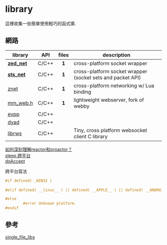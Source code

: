 # library
這裡收集一些簡單使用輕巧的函式庫.  

## 網路
| library                                                               | API |files| description
| --------------------------------------------------------------------- |:---:|:---:| -----------
|**[zed_net](https://github.com/Smilex/zed_net)**                       |C/C++|**1**| cross-platform socket wrapper
|**[sts_net](https://github.com/kieselsteini/sts)**                     |C/C++|**1**| cross-platform socket wrapper (socket sets and packet API)
|  [znet](https://github.com/starwing/znet)                             |C/C++|**1**| cross-platform networking w/ Lua binding
|  [mm_web.h](https://github.com/vurtun/mmx)                            |C/C++|**1**| lightweight webserver, fork of webby
|  [evpp](https://github.com/Qihoo360/evpp)                             |C/C++|     |
|  [dyad](https://github.com/rxi/dyad)                                  |C/C++|     |
|  [librws](https://github.com/OlehKulykov/librws)                      |C/C++|     | Tiny, cross platform websocket client C library

[如何深刻理解reactor和proactor？](https://www.zhihu.com/question/26943938)  
[sleep 跨平台](https://github.com/vurtun/mmx/blob/f0ef47edc2077bc498880f7d3032c37e68f79219/tests/web_test.c#L52)  
[doAccept](https://github.com/starwing/znet/blob/2e0efcb2e937cec098d5366d95fd01b8a1b01324/znet.hpp#L93)  

跨平台寫法
```c
#if defined( _WIN32 )
    
#elif defined( __linux__ ) || defined( __APPLE__ ) || defined( __ANDROID__ )

#else 
        #error Unknown platform.
#endif
```

## 參考
[single_file_libs](https://github.com/nothings/single_file_libs)  
